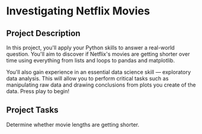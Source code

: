 # Investigating Netflix Movies

## Project Description

In this project, you'll apply your Python skills to answer a real-world question. You'll aim to discover if Netflix's movies are getting shorter over time using everything from lists and loops to pandas and matplotlib.

You'll also gain experience in an essential data science skill — exploratory data analysis. This will allow you to perform critical tasks such as manipulating raw data and drawing conclusions from plots you create of the data. Press play to begin!

## Project Tasks

Determine whether movie lengths are getting shorter.